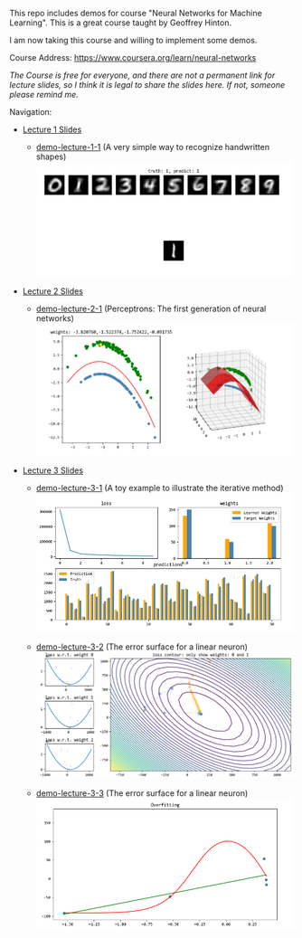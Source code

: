 
This repo includes demos for course "Neural Networks for Machine Learning". This is a great course taught by Geoffrey Hinton.

I am now taking this course and willing to implement some demos.

Course Address:
https://www.coursera.org/learn/neural-networks

_The Course is free for everyone, and there are not a permanent link for lecture slides, so I think it is legal to share the slides here. If not, someone please remind me._

Navigation:

* [Lecture 1 Slides][slide_1]

	* [demo-lecture-1-1][demo-1-1] (A very simple way to recognize handwritten shapes)
		![demo 1-1](/images/demo-lecture-1-1.png)

* [Lecture 2 Slides][slide_2]

	* [demo-lecture-2-1][demo-2-1] (Perceptrons: The first generation of neural networks)
		![demo 2-1](/images/demo-lecture-2-1.png)

* [Lecture 3 Slides][slide_3]

	* [demo-lecture-3-1][demo-3-1] (A toy example to illustrate the iterative method)
		![demo 3-1](/images/demo-lecture-3-1.png)

	* [demo-lecture-3-2][demo-3-2] (The error surface for a linear neuron)
		![demo 3-2](/images/demo-lecture-3-2.png)

	* [demo-lecture-3-3][demo-3-3] (The error surface for a linear neuron)
		![demo 3-3](/images/demo-lecture-3-3.png)



[slide_1]:/slides/lec1.pdf
[demo-1-1]:/demos/demo-lecture-1-1.py
[slide_2]:/slides/lec2.pdf
[demo-2-1]:/demos/demo-lecture-2-1.py
[slide_3]:/slides/lec3.pdf
[demo-3-1]:/demos/demo-lecture-3-1.py
[demo-3-2]:/demos/demo-lecture-3-2.py
[demo-3-3]:/demos/demo-lecture-3-3.py
